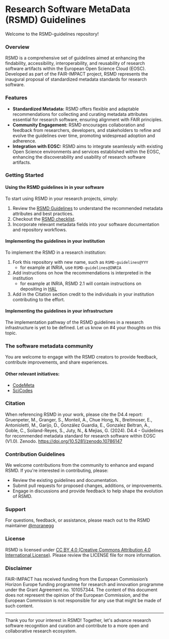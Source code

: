 # Research Software MetaData (RSMD) Guidelines

Welcome to the RSMD-guidelines repository!

### Overview
RSMD is a comprehensive set of guidelines aimed at enhancing the findability, accessibility, interoperability, and reusability of research software artifacts within the European Open Science Cloud (EOSC). Developed as part of the FAIR-IMPACT project, RSMD represents the inaugural proposal of standardized metadata standards for research software.

### Features
- **Standardized Metadata:** RSMD offers flexible and adaptable recommendations for collecting and curating metadata attributes essential for research software, ensuring alignment with FAIR principles.
- **Community Engagement:** RSMD encourages collaboration and feedback from researchers, developers, and stakeholders to refine and evolve the guidelines over time, promoting widespread adoption and adherence.
- **Integration with EOSC:** RSMD aims to integrate seamlessly with existing Open Science environments and services established within the EOSC, enhancing the discoverability and usability of research software artifacts.

### Getting Started
#### Using the RSMD guidelines in in your software
To start using RSMD in your research projects, simply:
1. Review the [RSMD Guidelines](https://fair-impact.github.io/RSMD-guidelines/) to understand the recommended metadata attributes and best practices.
2. Checkout the [RSMD checklist](https://fair-impact.github.io/RSMD-guidelines/8.rsmd_checklist/).
3. Incorporate relevant metadata fields into your software documentation and repository workflows.

#### Implementing the guidelines in your institution
To implement the RSMD in a research institution:
1. Fork this repository with new name, such as `RSMD-guidelines@YYY`
   - for example at INRIA, use `RSMD-guidelines@INRIA`
2. Add instructions on how the recommendations is interpreted in the institution
   - for example at INRIA, RSMD 2.1 will contain instructions on depositing in [HAL](https://hal.science/)
3. Add in the Citation section credit to the individuals in your institution contributing to the effort.

#### Implementing the guidelines in your infrastructure
The implementation pathway of the RSMD guidelines in a research infrastructure is yet to be defined.
Let us know on #4 your thoughts on this topic.

### The software metadata community 
You are welcome to engage with the RSMD creators to provide feedback, contribute improvements, and share experiences.

#### Other relevant initiatives:
- [CodeMeta](https://github.com/codemeta/codemeta)
- [SciCodes](https://scicodes.net/)

### Citation
When referencing RSMD in your work, please cite the D4.4 report:
Gruenpeter, M., Granger, S., Monteil, A., Chue Hong, N., Breitmoser, E., Antonioletti, M., Garijo, D., González Guardia, E., Gonzalez Beltran, A., Goble, C., Soiland-Reyes, S., Juty, N., & Mejias, G. (2024). D4.4 - Guidelines for recommended metadata standard for research software within EOSC (V1.0). Zenodo. https://doi.org/10.5281/zenodo.10786147

### Contribution Guidelines
We welcome contributions from the community to enhance and expand RSMD. If you're interested in contributing, please:
- Review the existing guidelines and documentation.
- Submit pull requests for proposed changes, additions, or improvements.
- Engage in discussions and provide feedback to help shape the evolution of RSMD.

### Support
For questions, feedback, or assistance, please reach out to the RSMD maintainer [@moranegg](https://github.com/moranegg)

### License
RSMD is licensed under [CC BY 4.0 (Creative Commons Attribution 4.0 International License)](https://creativecommons.org/licenses/by/4.0/). Please review the LICENSE file for more information.

### Disclaimer
FAIR-IMPACT has received funding from the European Commission’s Horizon Europe funding programme for research and innovation programme under the Grant Agreement no. 101057344. The content of this document does not represent the opinion of the European Commission, and the European Commission is not responsible for any use that might be made of such content.

--- 

Thank you for your interest in RSMD! Together, let's advance research software recognition and curation and contribute to a more open and collaborative research ecosystem.
